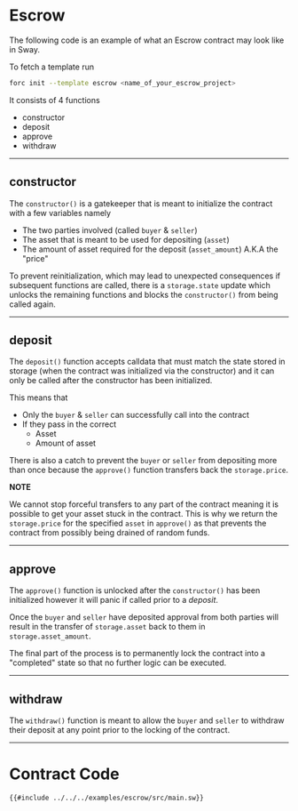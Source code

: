 # Escrow

The following code is an example of what an Escrow contract may look like in Sway.

To fetch a template run

```bash
forc init --template escrow <name_of_your_escrow_project>
```

It consists of 4 functions
- constructor
- deposit
- approve
- withdraw

---
## constructor

The `constructor()` is a gatekeeper that is meant to initialize the contract with a
few variables namely
- The two parties involved (called `buyer` & `seller`)
- The asset that is meant to be used for depositing (`asset`)
- The amount of asset required for the deposit (`asset_amount`) A.K.A the "price"

To prevent reinitialization, which may lead to unexpected consequences if subsequent
functions are called, there is a `storage.state` update which unlocks the remaining
functions and blocks the `constructor()` from being called again.

---

## deposit

The `deposit()` function accepts calldata that must match the state stored in storage
(when the contract was initialized via the constructor) and it can only be called after the constructor has been initialized.

This means that
- Only the `buyer` & `seller` can successfully call into the contract
- If they pass in the correct
    - Asset
    - Amount of asset

There is also a catch to prevent the `buyer` or `seller` from depositing more than
once because the `approve()` function transfers back the `storage.price`.


**NOTE**

We cannot stop forceful transfers to any part of the contract meaning
it is possible to get your asset stuck in the contract. This is why we return the
`storage.price` for the specified `asset` in `approve()` as that prevents the contract from possibly being drained of random funds.

---

## approve

The `approve()` function is unlocked after the `constructor()` has been initialized however it will panic if called prior to a _deposit_.

Once the `buyer` and `seller` have deposited approval from both parties will result
in the transfer of `storage.asset` back to them in `storage.asset_amount`.

The final part of the process is to permanently lock the contract into a "completed"
state so that no further logic can be executed.

---

## withdraw

The `withdraw()` function is meant to allow the `buyer` and `seller` to withdraw their deposit at any point prior to the locking of the contract.

---

# Contract Code

```sway
{{#include ../../../examples/escrow/src/main.sw}}
```
